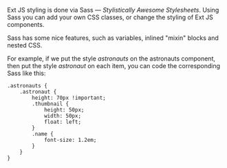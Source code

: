Ext JS styling is done via Sass &mdash; *Stylistically Awesome Stylesheets*. Using Sass you can add your
own CSS classes, or change the styling of Ext JS components. 

Sass has some nice features, such as variables, inlined "mixin" blocks and nested CSS. 

For example, if we put the style *astronauts* on the astronauts component, then put the style
*astronaut* on each item, you can code the corresponding Sass like this:

    .astronauts {
        .astronaut {
            height: 70px !important;
            .thumbnail {
                height: 50px;
                width: 50px;
                float: left;
            }
            .name {
                font-size: 1.2em;
            }
        }
    }

